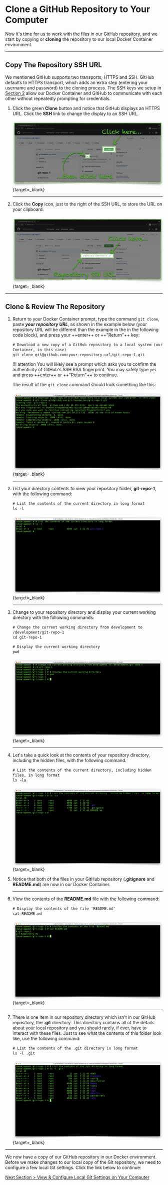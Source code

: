 # Clone a GitHub Repository to Your Computer

Now it's time for us to work with the files in our GitHub repository, and we start by copying or **cloning** the repository to our local Docker Container environment.

---

## Copy The Repository SSH URL

We mentioned GitHub supports two transports, HTTPS and SSH. GitHub defaults to HTTPS transport, which adds an extra step (entering your username and password) to the cloning process.  The SSH keys we setup in [Section 2](section_2.md "Setup GitHub Authentication") allow our Docker Container and GitHub to communicate with each other without repeatedly prompting for credentials.

1. Click the green **Clone** button and notice that GitHub displays an HTTPS URL. Click the **SSH** link to change the display to an SSH URL.

    [![github-clone-https](../images/github-clone-https.png "Clone repository button default transport")](/git-foundations/images/github-clone-https.png){target=_blank}

    ---

2. Click the **Copy** icon, just to the right of the SSH URL, to store the URL on your clipboard.

    [![github-clone-ssh](../images/github-clone-ssh.png "Copy repository SSH URL")](/git-foundations/images/github-clone-ssh.png){target=_blank}

---

## Clone & Review The Repository

1. Return to your Docker Container prompt, type the command `git clone`, paste **_your repository URL_**, as shown in the example below (your repository URL will be different than the example in the in the following code block), and press your ++enter++ or ++"Return"++ key:

    ```shell
    # Download a new copy of a GitHub repository to a local system (our Container, in this case)
    git clone git@github.com:your-repository-url/git-repo-1.git
    ```

    !!! attention
        You will likely see a prompt which asks you to confirm the authenticity of GitHub's SSH RSA fingerprint. You may safely type `yes` and press ++enter++ or ++"Return"++ to continue.

    The result of the `git clone` command should look something like this:

    [![git-clone](../images/git-clone.png "Clone GitHub repository")](/git-foundations/images/git-clone.png){target=_blank}

    ---

2. List your directory contents to view your repository folder, **git-repo-1**, with the following command:

    ```shell
    # List the contents of the current directory in long format
    ls -l
    ```

    [![container-root-ls](../images/container-root-ls.png "List directory contents")](/git-foundations/images/container-root-ls.png){target=_blank}

    ---

3. Change to your repository directory and display your current working directory with the following commands:

    ```shell
    # Change the current working directory from development to /development/git-repo-1
    cd git-repo-1
    ```

    ```shell
    # Display the current working directory
    pwd
    ```

    [![container-cd-repo](../images/container-cd-repo.png "Change to the respository directory")](/git-foundations/images/container-cd-repo.png){target=_blank}

    ---

4. Let's take a quick look at the contents of your repository directory, including the hidden files, with the following command.

    ```shell
    # List the contents of the current directory, including hidden files, in long format
    ls -la
    ```

    [![container-repo-ls](../images/container-repo-ls.png "List all repository files")](/git-foundations/images/container-repo-ls.png){target=_blank}

5. Notice that both of the files in your GitHub repository (**.gitignore** and **README.md**) are now in our Docker Container.

    ---

6. View the contents of the **README.md** file with the following command:

    ```shell
    # Display the contents of the file 'README.md'
    cat README.md
    ```

    [![container-cat-readme](../images/container-cat-readme.png "Display the README.md file contents")](/git-foundations/images/container-cat-readme.png){target=_blank}

    ---

7. There is one item in our repository directory which isn't in our GitHub repository, the **.git** directory. This directory contains all of the details about your local repository and you should rarely, if ever, have to interact with these files. Just to see what the contents of this folder look like, use the following command:

    ```shell
    # List the contents of the .git directory in long format
    ls -l .git
    ```

    [![container-ls-git](../images/container-ls-git.png "List the contents of the .git directory")](/git-foundations/images/container-ls-git.png){target=_blank}

---

We now have a copy of our GitHub repository in our Docker environment. Before we make changes to our local copy of the Git repository, we need to configure a few local Git settings. Click the link below to continue:

[Next Section > View & Configure Local Git Settings on Your Computer](section_6.md "View & Configure Local Git Settings on Your Computer")

